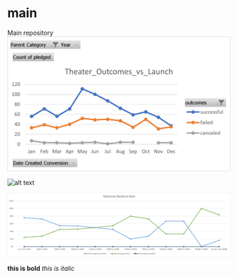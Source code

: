 # main
Main repository
!["An old rock in the desert"](https://github.com/amangill09/working_with_excel/blob/4891e33574d90198f905cf945d96042f28f1dd09/Theater_Outcomes_vs_Launch.png)

![alt text](Theater_Outcomes_vs_Launch.png)

![alt text](Outcomes_vs_Goals.png)



**this is bold**
*this is italic*
